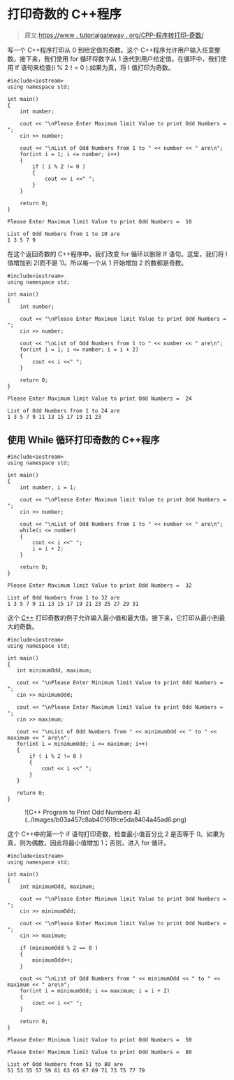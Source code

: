 # 打印奇数的 C++程序

> 原文:[https://www . tutorialgateway . org/CPP-程序转打印-奇数/](https://www.tutorialgateway.org/cpp-program-to-print-odd-numbers/)

写一个 C++程序打印从 0 到给定值的奇数。这个 C++程序允许用户输入任意整数。接下来，我们使用 for 循环将数字从 1 迭代到用户给定值。在循环中，我们使用 If 语句来检查(i % 2！= 0 ).如果为真，将 I 值打印为奇数。

```
#include<iostream>
using namespace std;

int main()
{
	int number;

	cout << "\nPlease Enter Maximum limit Value to print Odd Numbers =  ";
	cin >> number;

	cout << "\nList of Odd Numbers from 1 to " << number << " are\n"; 
	for(int i = 1; i <= number; i++)
  	{
  		if ( i % 2 != 0 )
  		{
  			cout << i <<" ";
		}	
  	}

 	return 0;
}
```

```
Please Enter Maximum limit Value to print Odd Numbers =  10

List of Odd Numbers from 1 to 10 are
1 3 5 7 9 
```

在这个返回奇数的 C++程序中，我们改变 for 循环以删除 If 语句。这里，我们将 I 值增加到 2(而不是 1)。所以每一个从 1 开始增加 2 的数都是奇数。

```
#include<iostream>
using namespace std;

int main()
{
	int number;

	cout << "\nPlease Enter Maximum limit Value to print Odd Numbers =  ";
	cin >> number;

	cout << "\nList of Odd Numbers from 1 to " << number << " are\n"; 
	for(int i = 1; i <= number; i = i + 2)
  	{
  		cout << i <<" ";
  	}

 	return 0;
}
```

```
Please Enter Maximum limit Value to print Odd Numbers =  24

List of Odd Numbers from 1 to 24 are
1 3 5 7 9 11 13 15 17 19 21 23 
```

## 使用 While 循环打印奇数的 C++程序

```
#include<iostream>
using namespace std;

int main()
{
	int number, i = 1;

	cout << "\nPlease Enter Maximum limit Value to print Odd Numbers =  ";
	cin >> number;

	cout << "\nList of Odd Numbers from 1 to " << number << " are\n"; 
	while(i <= number)
  	{
  		cout << i <<" ";
  		i = i + 2;
  	}

 	return 0;
}
```

```
Please Enter Maximum limit Value to print Odd Numbers =  32

List of Odd Numbers from 1 to 32 are
1 3 5 7 9 11 13 15 17 19 21 23 25 27 29 31 
```

这个 [C++](https://www.tutorialgateway.org/cpp-programs/) 打印奇数的例子允许输入最小值和最大值。接下来，它打印从最小到最大的奇数。

 ```
#include<iostream>
using namespace std;

int main()
{
	int minimumOdd, maximum;

	cout << "\nPlease Enter Minimum limit Value to print Odd Numbers =  ";
	cin >> minimumOdd;

	cout << "\nPlease Enter Maximum limit Value to print Odd Numbers =  ";
	cin >> maximum;

	cout << "\nList of Odd Numbers from " << minimumOdd << " to " << maximum << " are\n"; 
	for(int i = minimumOdd; i <= maximum; i++)
  	{
  		if ( i % 2 != 0 )
  		{
  			cout << i <<" ";
		}	
  	}

 	return 0;
}
```

<figure class="wp-block-image size-large">![C++ Program to Print Odd Numbers 4](../Images/b03a457c8ab401619ce5da8404a45ad6.png)</figure>

这个 C++中的第一个 if 语句打印奇数，检查最小值百分比 2 是否等于 0。如果为真，则为偶数，因此将最小值增加 1；否则，进入 for 循环。

```
#include<iostream>
using namespace std;

int main()
{
	int minimumOdd, maximum;

	cout << "\nPlease Enter Minimum limit Value to print Odd Numbers =  ";
	cin >> minimumOdd;

	cout << "\nPlease Enter Maximum limit Value to print Odd Numbers =  ";
	cin >> maximum;

	if (minimumOdd % 2 == 0 ) 
    {
    	minimumOdd++;
    }

	cout << "\nList of Odd Numbers from " << minimumOdd << " to " << maximum << " are\n"; 
	for(int i = minimumOdd; i <= maximum; i = i + 2)
  	{
  		cout << i <<" ";
  	}

 	return 0;
}
```

```
Please Enter Minimum limit Value to print Odd Numbers =  50

Please Enter Maximum limit Value to print Odd Numbers =  80

List of Odd Numbers from 51 to 80 are
51 53 55 57 59 61 63 65 67 69 71 73 75 77 79 
```